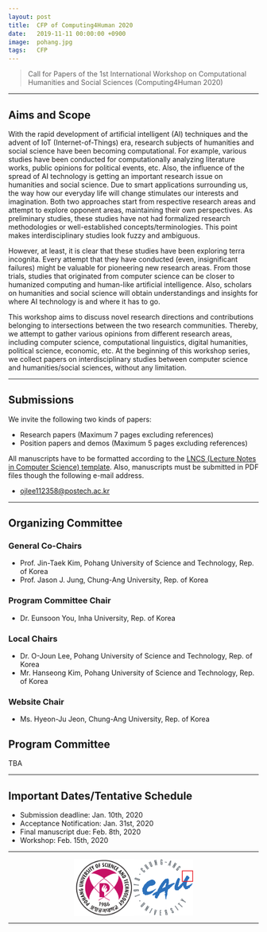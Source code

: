 ```yaml
---
layout: post
title:  CFP of Computing4Human 2020
date:   2019-11-11 00:00:00 +0900
image:  pohang.jpg
tags:   CFP
---
```


> Call for Papers of the 1st International Workshop on Computational Humanities and Social Sciences (Computing4Human 2020)

***

Aims and Scope
------------

With the rapid development of artificial intelligent (AI) techniques and the advent of IoT (Internet-of-Things) era, research subjects of humanities and social science have been becoming computational. For example, various studies have been conducted for computationally analyzing literature works, public opinions for political events, etc. Also, the influence of the spread of AI technology is getting an important research issue on humanities and social science. Due to smart applications surrounding us, the way how our everyday life will change stimulates our interests and imagination. Both two approaches start from respective research areas and attempt to explore opponent areas, maintaining their own perspectives. As preliminary studies, these studies have not had formalized research methodologies or well-established concepts/terminologies. This point makes interdisciplinary studies look fuzzy and ambiguous.
 
However, at least, it is clear that these studies have been exploring terra incognita. Every attempt that they have conducted (even, insignificant failures) might be valuable for pioneering new research areas. From those trials, studies that originated from computer science can be closer to humanized computing and human-like artificial intelligence. Also, scholars on humanities and social science will obtain understandings and insights for where AI technology is and where it has to go.
 
This workshop aims to discuss novel research directions and contributions belonging to intersections between the two research communities. Thereby, we attempt to gather various opinions from different research areas, including computer science, computational linguistics, digital humanities, political science, economic, etc. At the beginning of this workshop series, we collect papers on interdisciplinary studies between computer science and humanities/social sciences, without any limitation.

***

Submissions
------------

We invite the following two kinds of papers: 
*	Research papers (Maximum 7 pages excluding references)
*	Position papers and demos (Maximum 5 pages excluding references)

All manuscripts have to be formatted according to the [LNCS (Lecture Notes in Computer Science) template](https://www.springer.com/gp/computer-science/lncs/conference-proceedings-guidelines). Also, manuscripts must be submitted in PDF files though the following e-mail address. 
*	ojlee112358@postech.ac.kr

***

Organizing Committee
------------

### General Co-Chairs

* Prof. Jin-Taek Kim, Pohang University of Science and Technology, Rep. of Korea
* Prof. Jason J. Jung, Chung-Ang University, Rep. of Korea

### Program Committee Chair

* Dr. Eunsoon You, Inha University, Rep. of Korea

### Local Chairs

* Dr. O-Joun Lee, Pohang University of Science and Technology, Rep. of Korea
* Mr. Hanseong Kim, Pohang University of Science and Technology, Rep. of Korea

### Website Chair

* Ms. Hyeon-Ju Jeon, Chung-Ang University, Rep. of Korea

Program Committee
------------

TBA

***

Important Dates/Tentative Schedule
------------

* Submission deadline: Jan. 10th, 2020
* Acceptance Notification: Jan. 31st, 2020
* Final manuscript due: Feb. 8th, 2020
* Workshop: Feb. 15th, 2020

***

<p align="center"><a href="https://postech.ac.kr/"><img align="center" src="/images/POSTECHLogo.png" width="120" padding="10px"></a><a href="https://www.cau.ac.kr/"><img align="center" src="/images/CAULogo.png" width="120" padding="10px"></a></p>

***

